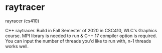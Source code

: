 # raytracer
rayracer (cs410)

C++ raytracer. Build in Fall Semester of 2020 in CSC410, WLC's Graphics course. MPI library is needed to run & C++ 17 compiler option is required.
You can input the number of threads you'd like to run with, n-1 threads works well. 
